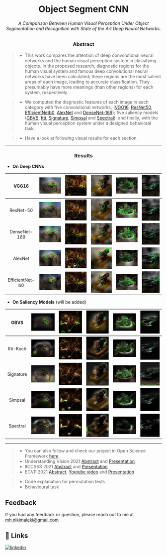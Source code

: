 <h1 align="center">Object Segment CNN</h1>

<h6 align="center">A Comparison Between Human Visual Perception Under Object Segmentation and Recognition with State of the Art Deep Neural Networks.</h6>

<h3 align="center">Abstract</h1>

> - This work compares the attention of deep convolutional neural networks and the human visual perception system in classifying objects. In the proposed research, diagnostic regions for the human visual system and famous deep convolutional neural networks have been calculated; these regions are the most salient areas of each image, leading to accurate classification. They presumably have more meanings (than other regions) for each system, respectively. 

> - We computed the diagnostic features of each image in each category with five convolutional networks, ([VGG16](https://arxiv.org/abs/1409.1556), [ResNet50](https://arxiv.org/abs/1512.03385), [EfficientNetb0](https://arxiv.org/abs/1905.11946),  [AlexNet](https://proceedings.neurips.cc/paper/2012/file/c399862d3b9d6b76c8436e924a68c45b-Paper.pdf) and [DenseNet-169](https://arxiv.org/pdf/1608.06993.pdf)); five saliency models ([GBVS](https://proceedings.neurips.cc/paper/2006/file/4db0f8b0fc895da263fd77fc8aecabe4-Paper.pdf), [Itti](https://www.researchgate.net/publication/3192913_A_Model_of_Saliency-based_Visual_Attention_for_Rapid_Scene_Analysis), [Signature](https://cvhci.anthropomatik.kit.edu/~bschauer/pdf/schauerte2012predicting.pdf), [Simpsal](https://arxiv.org/pdf/2010.12913.pdf) and [Spectral](https://www.researchgate.net/publication/221364530_Saliency_Detection_A_Spectral_Residual_Approach)); and finally, with the human visual perception system under a designed behavioral task.

> - Have a look at following visual results for each section.
-----------------
<h3 align="center">Results</h1>

 - **On Deep CNNs** 

| VGG16           | ![VGG-16](images/DCNNs/VGG1.jpg)          | ![VGG-16](images/DCNNs/VGG2.jpg)  	      | ![VGG-16](images/DCNNs/VGG3.jpg)  	    | ![VGG-16](images/DCNNs/VGG4.jpg)  	      | ![VGG-16](images/DCNNs/VGG5.jpg)  	      |
|:---------------:|:-----------------------------------:|:-----------------------------------:|:-----------------------------------:|:-----------------------------------:|:-------------------------------------:|
| ResNet-50 	  | ![ResNet-50](images/DCNNs/RES1.jpg)   	| ![ResNet-50](images/DCNNs/RES2.jpg)  	  | ![ResNet-50](images/DCNNs/RES3.jpg)  	    | ![ResNet-50](images/DCNNs/RES4.jpg)  	  | ![ResNet-50](images/DCNNs/RES5.jpg)    	  |
| DenseNet-169    | ![DenseNet-169](images/DCNNs/DNS1.jpg)    | ![DenseNet-169](images/DCNNs/DNS2.jpg)    | ![DenseNet-169](images/DCNNs/DNS3.jpg)    | ![DenseNet-169](images/DCNNs/DNS4.jpg)    | ![DenseNet-169](images/DCNNs/DNS5.jpg)      |
| AlexNet  	      | ![Alex Net](images/DCNNs/ALX1.jpg)        | ![Alex Net](images/DCNNs/ALX2.jpg)  	  | ![Alex Net](images/DCNNs/ALX3.jpg)  	    | ![Alex Net](images/DCNNs/ALX4.jpg)  	  | ![Alex Net](images/DCNNs/ALX5.jpg)  	      |
| EfficientNet-b0 | ![EfficientNet-b0](images/DCNNs/EFF1.jpg) | ![EfficientNet-b0](images/DCNNs/EFF2.jpg) | ![EfficientNet-b0](images/DCNNs/EFF3.jpg) | ![EfficientNet-b0](images/DCNNs/EFF4.jpg) | ![EfficientNet-b0](images/DCNNs/EFF5.jpg)   |

 - **On Saliency Models** (will be added)
 

| GBVS           | ![GBVS](images/Saliencies/GBVS1.jpg)          | ![GBVS](images/Saliencies/GBVS2.jpg)  	      | ![GBVS](images/Saliencies/GBVS3.jpg)  	    | ![GBVS](images/Saliencies/GBVS4.jpg)  	      | ![GBVS](images/Saliencies/GBVS5.jpg)  	      |
|:---------------:|:-----------------------------------:|:-----------------------------------:|:-----------------------------------:|:-----------------------------------:|:-------------------------------------:|
| Itti-Koch 	  | ![Itti-Koch](images/Saliencies/itti1.jpg)   	| ![Itti-Koch](images/Saliencies/itti2.jpg)  	  | ![Itti-Koch](images/Saliencies/itti3.jpg)  	    | ![Itti-Koch](images/Saliencies/itti4.jpg)  	  | ![Itti-Koch](images/Saliencies/itti5.jpg)    	  |
| Signature    | ![Signature](images/Saliencies/Signature1.jpg)    | ![Signature](images/Saliencies/Signature2.jpg)    | ![Signature](images/Saliencies/Signature3.jpg)    | ![Signature](images/Saliencies/Signature4.jpg)    | ![Signature](images/Saliencies/Signature5.jpg)      |
| Simpsal  	      | ![Simpsal](images/Saliencies/Simpsal1.jpg)        | ![Simpsal](images/Saliencies/Simpsal2.jpg)  	  | ![Simpsal](images/Saliencies/Simpsal3.jpg)  	    | ![Simpsal](images/Saliencies/Simpsal4.jpg)  	  | ![Simpsal](images/Saliencies/Simpsal5.jpg)  	      |
| Spectral | ![Spectral](images/Saliencies/Spectral1.jpg) | ![Spectral](images/Saliencies/Spectral2.jpg) | ![Spectral](images/Saliencies/Spectral3.jpg) | ![Spectral](images/Saliencies/Spectral4.jpg) | ![Spectral](images/Saliencies/Spectral5.jpg)   |

------------------

> - You can also follow and check our project in Open Science Framework [here](https://osf.io/5v829/).
> - Understanding Vision 2021 [Abstract](Conferences/Understanding_Vision_2021/Abstract.pdf) and [Presentation](Conferences/Understanding_Vision_2021/Presentation.pdf)
> - IICCSSS 2021 [Abstract](Conferences/IICCSSS_2021/Abstract.pdf) and [Presentation](Conferences/IICCSSS_2021/Presentation.wmv)
> - ECVP 2021 [Abstract](Conferences/ECVP_2021/Abstract.pdf), [Youtube video](https://youtu.be/uEq-rZbP_bA) and [Presentation](Conferences/ECVP_2021/Presentation.pdf) 

> - Code explanation for permutation tests
> - Behavioural task


## Feedback
If you had any feedback or question, please reach out to me at mh.nikimaleki@gmail.com
## 🔗 Links
[![linkedin](https://img.shields.io/badge/linkedin-0A66C2?style=for-the-badge&logo=linkedin&logoColor=white)](https://www.linkedin.com/in/mhnikimaleki/)
